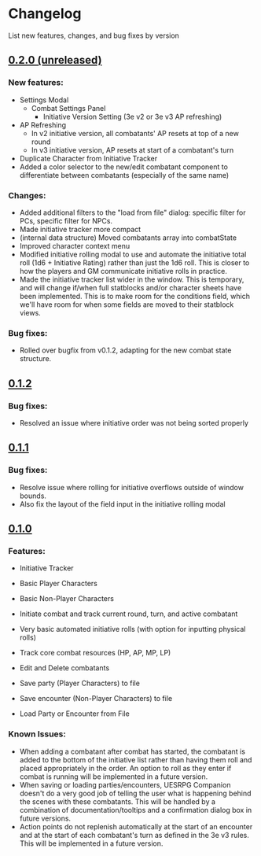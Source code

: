 # Changelog
List new features, changes, and bug fixes by version
## [0.2.0 (unreleased)](https://github.com/jamesjtb/uesrpg-companion/releases/)
### New features:
- Settings Modal
  - Combat Settings Panel
    - Initiative Version Setting (3e v2 or 3e v3 AP refreshing)
- AP Refreshing
  - In v2 initiative version, all combatants' AP resets at top of a new round
  - In v3 initiative version, AP resets at start of a combatant's turn
- Duplicate Character from Initiative Tracker
- Added a color selector to the new/edit combatant component to differentiate between combatants (especially of the same name)
### Changes:
- Added additional filters to the "load from file" dialog: specific filter for PCs, specific filter for NPCs.
- Made initiative tracker more compact
- (internal data structure) Moved combatants array into combatState
- Improved character context menu
- Modified initiative rolling modal to use and automate the initiative total roll (1d6 + Initiative Rating) rather than just the 1d6 roll. This is closer to how the players and GM communicate initiative rolls in practice.
- Made the initiative tracker list wider in the window. This is temporary, and will change if/when full statblocks and/or character sheets have been implemented. This is to make room for the conditions field, which we'll have room for when some fields are moved to their statblock views.
### Bug fixes:
- Rolled over bugfix from v0.1.2, adapting for the new combat state structure.

## [0.1.2](https://github.com/jamesjtb/uesrpg-companion/releases/tag/v0.1.2)
### Bug fixes:
- Resolved an issue where initiative order was not being sorted properly

## [0.1.1](https://github.com/jamesjtb/uesrpg-companion/releases/tag/v0.1.1)
### Bug fixes:
- Resolve issue where rolling for initiative overflows outside of window bounds.
- Also fix the layout of the field input in the initiative rolling modal

## [0.1.0](https://github.com/jamesjtb/uesrpg-companion/releases/tag/v0.1.0)
### Features:
- Initiative Tracker
- Basic Player Characters
- Basic Non-Player Characters 

- Initiate combat and track current round, turn, and active combatant
- Very basic automated initiative rolls (with option for inputting physical rolls)
- Track core combat resources (HP, AP, MP, LP)
- Edit and Delete combatants
- Save party (Player Characters) to file
- Save encounter (Non-Player Characters) to file
- Load Party or Encounter from File

### Known Issues:
- When adding a combatant after combat has started, the combatant is added to the bottom of the initiative list rather than having them roll and placed appropriately in the order. An option to roll as they enter if combat is running will be implemented in a future version.
- When saving or loading parties/encounters, UESRPG Companion doesn't do a very good job of telling the user what is happening behind the scenes with these combatants. This will be handled by a combination of documentation/tooltips and a confirmation dialog box in future versions.
- Action points do not replenish automatically at the start of an encounter and at the start of each combatant's turn as defined in the 3e v3 rules. This will be implemented in a future version.
